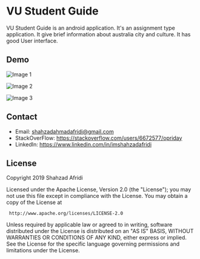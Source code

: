 # VU Student Guide

VU Student Guide is an android application. It's an assignment type application. It give brief information about australia city and culture. It has good User interface.  
## Demo

![Image 1](https://lh3.googleusercontent.com/_kPMGfmzTXeby2YcZF-wcY1TCwuhRihxyInDOMGa7EJePu9iFLKBa1WRCgLYmm_KcAmgXwReazOlzVs6vS7URm5Wtoe8SI4Yqf-e7ojFSnbCu7CSTDdDGzKouXUDI3U827YcWLBZwy7WjbvdCk_xFUDUX6WN4XWmQjb-yLA53tOFKuZa_AYdDg6EE3Or-4pl6DRfkUDApxyo1yhUMcoSMUfv4PPeMo9_9m5fiaEF1aUICg1RXpsZd5NGzWZUT530wcwRSwmL5q6jd_MzZpCRh1g0B6ctEIcwVKz3E5MWIjY0bpfIe3j-eINJiW0JNC9JsO0gSB_hwP1bVxAhJIF3BMJ2bUfxqj8HHW-OWcLXBAjo29uEXmGA-Ng5rCfM2xbGOYtwre-6obntBzr8M3AGJNKfQOmCQJkJVW71qU74vKNH8VIhEh3YCSQLVIDI1zEwAIKfxa8z-sKSNkeKuqnOA5YO_xzNDGHiIPvCfD5GjwsCiP_5f0x7UjeR7yU4Hn6-VGxmYb3GmXx81ZK6WcKY9U44PLgBiBZVr0Cck88RR2DsrgJ0JjYLkcqlknjb0Mj06FKE3GcIjL6JPQE__iAPsGgUdl3zz18NkkU7QhXeadfS-O9fhmrHfheIOisL3oMakezyTc4Ahy72gagfPEcbsv25EGOSKkM=w444-h888-no "Title")

![Image 2](https://lh3.googleusercontent.com/7hHneLxuWeEWL_biQNposVBiam4knoR_QXjwubDDLlnmWM0W3ZTqfpqNnjlpgmdU0vH5P0Pxo3_keAJ_rhHeNqFpsU3zcDi70zsMqBtdLkhy_TjZFSYHcU5-ECmdq-S41VBX1zXreoAiCASui3wG7bGg4pT8ej5BB-x1rgBdGbIvZ7xaJu9d198lTWsPw3DBcS-DnnnXcoKODrqMFcYxkS-2Ub1Ij2JAfMCbiVG9wMeGwyH_OkzG8tdc7IBmLEUX_Ha4RaN6jG3nQF0kcy37W0vk_53XR0ST7DRueF96Jjh_IpeMAPVM0wDW2RGlY4bbjXAXcxOluMt11BYwExJNn4PaHdA1jzhZWAvLqAmBRUrNSoTd3h23YnO9k-jQXkYCd_BgVilS376l8npORhFwAOHa4E7uruh_giR72AfbhCHw0DevVLoiEF1w-7ksIJACNaRMjN2FWKduBaCqFkdmboaNnMr_AccXB6ekNmL-5rL7TDCVy-c7uAtKW5qPqZNJ8u2j9H4IR8PAw3j2rvkIJ5HuDa-sA7Diim2JVmE4vAlb2dxxwIJKO6d50yQ0D-i3HMCrFJxTO9HkIN9cx59qVIf-ddBNUMS6h2q87bB9uYRYxoUm1UDrFuGHgdVPox2YJRmnar-RMH7uRifEB0Uk9akZQu62gmc=w100-h201-no "Title")

![Image 3](https://lh3.googleusercontent.com/DpjEJoeLCz8vc15lHulyWlBNfZCn__iEwKAXnCLFTkxECerhw-IjejYWLyBrpXjuMNqvQZHjNSMGi6zI2Lfqwaazp5pN5RVr4uIvrWB--OCKITKUIIwEWMEbK_Mj1fOpCnAA5zopTN29vDpFvTUDP259-FQMr771kMHYhCxOd_taZyQ6PJDe01-x8wfpGZzZ0yuHGEarIvzzVP8B4LNjQFfcEmMhVd2mv_3Rdm8zUmr8I90-RSf21C0vdxRRR-6oMbVRUhp6aiAbyXBr_um1AozHavjjJZC13sPYspNRP5742HLJPMI8k1At8UOS3bbCMVJBRgBQ9Zw92U0KAKaJKu28f8w9t350muLc8RNStBE3dGbeor7C5k5WC30D5z5Xu3RrzoW8VAC43X0TIPKmGYeYUalJu_caZGhktOVC8XGU7zTl6lgdRpTyjYzonxx66prHUYAEisnZc1fU9qVN0cqmYQ1rhin1LikVT2Xs3ZCcJxdQzGFLEMLxpmWE4AnSRne3MWb1uVkjnxa2AXpRulDYtB4M6RulDfnpCtV1oxa5iuLHGS3grPQQeS-qAYP6ejrR4NXdgFMLLQm-xu-kd1uMQ9Ge7Hjic2kQnmdFBxxxT7OO52v16K-Il3M9j2aLFmaGWE0bHezrTHdI5YYaUHf1tFfDtzQ=w444-h888-no "Title")

## Contact

 - Email:     shahzadahmadafridi@gmail.com 
 - StackOverFlow: https://stackoverflow.com/users/6672577/opriday 
 - LinkedIn: https://www.linkedin.com/in/imshahzadafridi

## License

Copyright 2019 Shahzad Afridi

   Licensed under the Apache License, Version 2.0 (the "License");
   you may not use this file except in compliance with the License.
   You may obtain a copy of the License at

     http://www.apache.org/licenses/LICENSE-2.0

   Unless required by applicable law or agreed to in writing, software
   distributed under the License is distributed on an "AS IS" BASIS,
   WITHOUT WARRANTIES OR CONDITIONS OF ANY KIND, either express or implied.
   See the License for the specific language governing permissions and
   limitations under the License.



